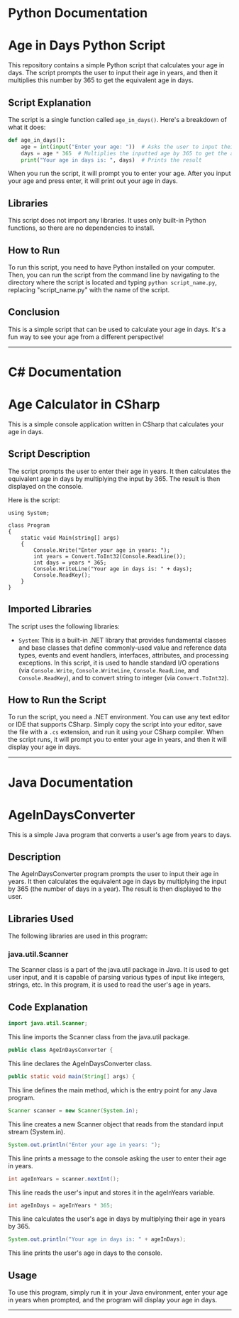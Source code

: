 # Python Documentation

# Age in Days Python Script

This repository contains a simple Python script that calculates your age in days. The script prompts the user to input their age in years, and then it multiplies this number by 365 to get the equivalent age in days.

## Script Explanation

The script is a single function called `age_in_days()`. Here's a breakdown of what it does:

```python
def age_in_days():
    age = int(input("Enter your age: "))  # Asks the user to input their age
    days = age * 365  # Multiplies the inputted age by 365 to get the age in days
    print("Your age in days is: ", days)  # Prints the result
```

When you run the script, it will prompt you to enter your age. After you input your age and press enter, it will print out your age in days.

## Libraries

This script does not import any libraries. It uses only built-in Python functions, so there are no dependencies to install.

## How to Run

To run this script, you need to have Python installed on your computer. Then, you can run the script from the command line by navigating to the directory where the script is located and typing `python script_name.py`, replacing "script_name.py" with the name of the script.

## Conclusion

This is a simple script that can be used to calculate your age in days. It's a fun way to see your age from a different perspective!

---

# C# Documentation

# Age Calculator in CSharp

This is a simple console application written in CSharp that calculates your age in days.

## Script Description

The script prompts the user to enter their age in years. It then calculates the equivalent age in days by multiplying the input by 365. The result is then displayed on the console.

Here is the script:

```CSharp
using System;

class Program
{
    static void Main(string[] args)
    {
        Console.Write("Enter your age in years: ");
        int years = Convert.ToInt32(Console.ReadLine());
        int days = years * 365;
        Console.WriteLine("Your age in days is: " + days);
        Console.ReadKey();
    }
}
```

## Imported Libraries

The script uses the following libraries:

- `System`: This is a built-in .NET library that provides fundamental classes and base classes that define commonly-used value and reference data types, events and event handlers, interfaces, attributes, and processing exceptions. In this script, it is used to handle standard I/O operations (via `Console.Write`, `Console.WriteLine`, `Console.ReadLine`, and `Console.ReadKey`), and to convert string to integer (via `Convert.ToInt32`).

## How to Run the Script

To run the script, you need a .NET environment. You can use any text editor or IDE that supports CSharp. Simply copy the script into your editor, save the file with a `.cs` extension, and run it using your CSharp compiler. When the script runs, it will prompt you to enter your age in years, and then it will display your age in days.

---

# Java Documentation

# AgeInDaysConverter

This is a simple Java program that converts a user's age from years to days.

## Description

The AgeInDaysConverter program prompts the user to input their age in years. It then calculates the equivalent age in days by multiplying the input by 365 (the number of days in a year). The result is then displayed to the user.

## Libraries Used

The following libraries are used in this program:

### java.util.Scanner

The Scanner class is a part of the java.util package in Java. It is used to get user input, and it is capable of parsing various types of input like integers, strings, etc. In this program, it is used to read the user's age in years.

## Code Explanation

```java
import java.util.Scanner;
```
This line imports the Scanner class from the java.util package.

```java
public class AgeInDaysConverter {
```
This line declares the AgeInDaysConverter class.

```java
public static void main(String[] args) {
```
This line defines the main method, which is the entry point for any Java program.

```java
Scanner scanner = new Scanner(System.in);
```
This line creates a new Scanner object that reads from the standard input stream (System.in).

```java
System.out.println("Enter your age in years: ");
```
This line prints a message to the console asking the user to enter their age in years.

```java
int ageInYears = scanner.nextInt();
```
This line reads the user's input and stores it in the ageInYears variable.

```java
int ageInDays = ageInYears * 365;
```
This line calculates the user's age in days by multiplying their age in years by 365.

```java
System.out.println("Your age in days is: " + ageInDays);
```
This line prints the user's age in days to the console.

## Usage

To use this program, simply run it in your Java environment, enter your age in years when prompted, and the program will display your age in days.

---
